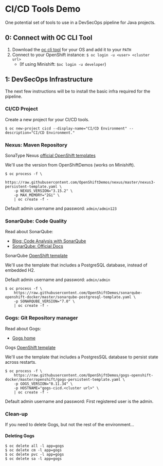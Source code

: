 # CI/CD Tools Demo

One potential set of tools to use in a DevSecOps pipeline for Java projects.

## 0: Connect with OC CLI Tool

1.  Download the [oc cli tool](https://github.com/openshift/origin/releases/tag/v3.11.0) for your OS and add it to your `PATH`
2.  Connect to your OpenShift instance: `$ oc login -u <user> <cluster url>`
    * (If using Minishift: `$oc login -u developer`)

## 1: DevSecOps Infrastructure

The next few instructions will be to install the basic infra required for the pipeline.

### CI/CD Project

Create a new project for your CI/CD tools.
```
$ oc new-project cicd --display-name="CI/CD Environment" --description="CI/CD Environment."
```

### Nexus: Maven Repository

SonaType Nexus [official OpenShift templates](https://github.com/sonatype-nexus-community/deployment-reference-architecture/tree/master/OpenShift)

We'll use the version from OpenShiftDemos (works on Minishift).

```
$ oc process -f \
    https://raw.githubusercontent.com/OpenShiftDemos/nexus/master/nexus3-persistent-template.yaml \
    -p NEXUS_VERSION="3.15.2" \
    -p MAX_MEMORY="2Gi" \
    | oc create -f -
```

Default admin username and password: `admin/admin123`

### SonarQube: Code Quality

Read about SonarQube:
* [Blog: Code Analysis with SonarQube](https://www.baeldung.com/sonar-qube)
* [SonarQube: Official Docs](https://www.sonarqube.org/)

SonarQube [OpenShift template](https://github.com/OpenShiftDemos/sonarqube-openshift-docker)

We'll use the template that includes a PostgreSQL database, instead of embedded H2.

Default admin username and password: `admin/admin`

```
$ oc process -f \
    https://raw.githubusercontent.com/OpenShiftDemos/sonarqube-openshift-docker/master/sonarqube-postgresql-template.yaml \
    -p SONARQUBE_VERSION="7.0" \
    | oc create -f -
```

### Gogs: Git Repository manager

Read about Gogs:
* [Gogs home](https://gogs.io/)

Gogs [OpenShift template](https://github.com/OpenShiftDemos/gogs-openshift-docker/tree/master/openshift)

We'll use the template that includes a PostgresSQL database to persist state across restarts.

```
$ oc process -f \
    https://raw.githubusercontent.com/OpenShiftDemos/gogs-openshift-docker/master/openshift/gogs-persistent-template.yaml \
    -p GOGS_VERSION="0.11.34" \
    -p HOSTNAME="gogs-cicd.<cluster url>" \
    | oc create -f -
```

Default admin username and password:  First registered user is the admin.

### Clean-up

If you need to delete Gogs, but not the rest of the environment...

#### Deleting Gogs

```
$ oc delete all -l app=gogs
$ oc delete cm -l app=gogs
$ oc delete pvc -l app=gogs
$ oc delete sa -l app=gogs
```
